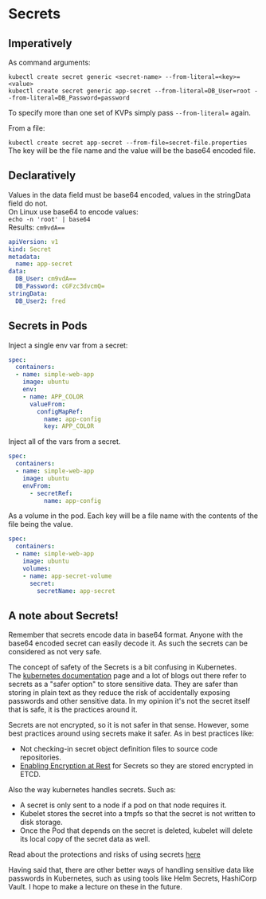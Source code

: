 # Secrets

## Imperatively

As command arguments:

`kubectl create secret generic <secret-name> --from-literal=<key>=<value>`  
`kubectl create secret generic app-secret --from-literal=DB_User=root --from-literal=DB_Password=password`

To specify more than one set of KVPs simply pass `--from-literal=` again.

From a file:

`kubectl create secret app-secret --from-file=secret-file.properties`  
The key will be the file name and the value will be the base64 encoded file.

## Declaratively

Values in the data field must be base64 encoded, values in the stringData field do not.  
On Linux use base64 to encode values:  
`echo -n 'root' | base64`   
Results: `cm9vdA==`  

```yaml
apiVersion: v1
kind: Secret
metadata: 
  name: app-secret
data: 
  DB_User: cm9vdA==
  DB_Password: cGFzc3dvcmQ=
stringData: 
  DB_User2: fred
```

## Secrets in Pods

Inject a single env var from a secret:
```yaml
spec:
  containers:
  - name: simple-web-app
    image: ubuntu
    env:
    - name: APP_COLOR
      valueFrom: 
        configMapRef:
          name: app-config
          key: APP_COLOR
```

Inject all of the vars from a secret.
```yaml
spec:
  containers:
  - name: simple-web-app
    image: ubuntu
    envFrom: 
      - secretRef:
          name: app-config 
```

As a volume in the pod.  Each key will be a file name with the contents of the file being the value.
```yaml
spec:
  containers:
  - name: simple-web-app
    image: ubuntu
    volumes: 
    - name: app-secret-volume
      secret:
        secretName: app-secret
```

## A note about Secrets!

Remember that secrets encode data in base64 format. Anyone with the base64 encoded secret can easily decode it. As such the secrets can be considered as not very safe.

The concept of safety of the Secrets is a bit confusing in Kubernetes.  
The [kubernetes documentation](https://kubernetes.io/docs/concepts/configuration/secret/) page and a lot of blogs out there refer to secrets as a "safer option" to store sensitive data. They are safer than storing in plain text as they reduce the risk of accidentally exposing passwords and other sensitive data. In my opinion it's not the secret itself that is safe, it is the practices around it. 

Secrets are not encrypted, so it is not safer in that sense. However, some best practices around using secrets make it safer. As in best practices like:

- Not checking-in secret object definition files to source code repositories.
- [Enabling Encryption at Rest](https://kubernetes.io/docs/tasks/administer-cluster/encrypt-data/) for Secrets so they are stored encrypted in ETCD. 

Also the way kubernetes handles secrets. Such as:

- A secret is only sent to a node if a pod on that node requires it.
- Kubelet stores the secret into a tmpfs so that the secret is not written to disk storage.
- Once the Pod that depends on the secret is deleted, kubelet will delete its local copy of the secret data as well.

Read about the protections and risks of using secrets [here](https://kubernetes.io/docs/concepts/configuration/secret/#risks)

Having said that, there are other better ways of handling sensitive data like passwords in Kubernetes, such as using tools like Helm Secrets, HashiCorp Vault. I hope to make a lecture on these in the future.